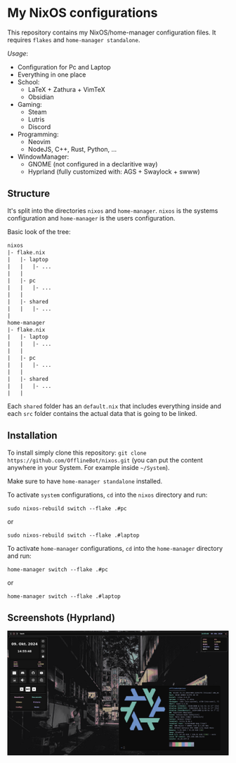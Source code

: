 # My NixOS configurations
This repository contains my NixOS/home-manager configuration files. It requires `flakes` and `home-manager standalone`.

*Usage*:
- Configuration for Pc and Laptop
- Everything in one place
- School:
    * LaTeX + Zathura + VimTeX
    * Obsidian
- Gaming:
    * Steam
    * Lutris
    * Discord
- Programming:
    * Neovim
    * NodeJS, C++, Rust, Python, ...
- WindowManager:
    * GNOME (not configured in a declaritive way)
    * Hyprland (fully customized with: AGS + Swaylock + swww)

## Structure
It's split into the directories `nixos` and `home-manager`. `nixos` is the systems configuration and `home-manager` is the users configuration.

Basic look of the tree:

```
nixos
|- flake.nix
|   |- laptop 
|   |   |- ...
|   |
|   |- pc
|   |   |- ...
|   |
|   |- shared
|   |   |- ...
|
home-manager
|- flake.nix
|   |- laptop
|   |   |- ...
|   |
|   |- pc
|   |   |- ...
|   |
|   |- shared
|   |   |- ...
|   |
```

Each `shared` folder has an `default.nix` that includes everything inside and each `src` folder contains the actual data that is going to be linked.


## Installation
To install simply clone this repository: `git clone https://github.com/OfflineBot/nixos.git` (you can put the content anywhere in your System. For example inside `~/System`).

Make sure to have `home-manager standalone` installed.

To activate `system` configurations, `cd` into the `nixos` directory and run:
```
sudo nixos-rebuild switch --flake .#pc
```
or 
```
sudo nixos-rebuild switch --flake .#laptop
```

To activate `home-manager` configurations, `cd` into the `home-manager` directory and run:
```
home-manager switch --flake .#pc
```
or 
```
home-manager switch --flake .#laptop
```

## Screenshots (Hyprland)
![Hyprland](./screenshots/hyprland.png)
